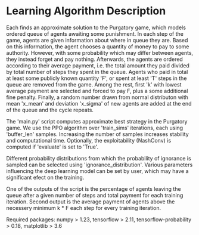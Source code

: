 # Learning Algorithm Description

Each finds an approximate solution to the Purgatory game, which models ordered queue of agents awaiting some punishment. In each step of the game, agents are given information about where in queue they are. Based on this information, the agent chooses a quantity of money to pay to some authority. However, with some probability which may differ between agents, they instead forget and pay nothing. Afterwards, the agents are ordered according to their average payment, i.e. the total amount they paid divided by total number of steps they spent in the queue. Agents who paid in total at least some publicly known quantity 'F', or spent at least 'T' steps in the queue are removed from the game. Among the rest, first 'k' with lowest average payment are selected and forced to pay F, plus a some additional fine penalty. Finally, a random number drawn from normal distributon with mean 'x_mean' and deviation 'x_sigma' of new agents are added at the end of the queue and the cycle repeats.

The 'main.py' script computes approximate best strategy in the Purgatory game. 
We use the PPO algorithm over 'train_sims' iterations, each using 'buffer_len' samples. 
Increasing the number of samples increases stability and computational time.
Optionally, the exploitability (NashConv) is computed if 'evaluate' is set to 'True'.

Different probability distributions from which the probability of ignorance is sampled can be selected using 'ignorance_distribution'.
Various parameters influencing the deep learning model can be set by user, which may have a significant efect on the training.

One of the outputs of the script is the percentage of agents leaving the queue after a given number of steps and total payment for each training iteration. 
Second output is the average payment of agents above the necessery minimum k * F each step for every training iteration.

Required packages: numpy > 1.23, tensorflow > 2.11, tensorflow-probability > 0.18, matplotlib > 3.6
